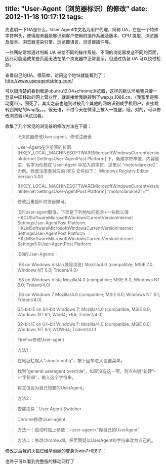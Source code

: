 title: "User-Agent（浏览器标识）的修改"
date: 2012-11-18 10:17:12
tags:
---
先说明一下UA是什么，User Agent中文名为用户代理，简称 UA，它是一个特殊字符串头，使得服务器能够识别客户使用的操作系统及版本、CPU 类型、浏览器及版本、浏览器渲染引擎、浏览器语言、浏览器插件等。

一些网站常常通过判断 UA 来给不同的操作系统、不同的浏览器发送不同的页面，因此可能造成某些页面无法在某个浏览器中正常显示，但通过伪装 UA 可以绕过检测。

查看自己的UA，很简单，访问这个地址就能看到了：http://www.useragentstring.com/

可以很清楚的看到我是ubunru12.04+chrome浏览器，这样的默认环境我只要一登录中国移动的网上营业厅，就直接给我跳转到了wap.js.1086.cn，（我家里是移动宽带），囧死了，其实之前也碰到过被几个其他的网站识别成手机用户，直接跳转到网站的wap版。。。很无语，不过今天在微薄上被人一提醒，哦，对的，可以修改浏览器UA试试看。

收集了几个常见的浏览器的修改方法在下面：

<!--more-->

>IE浏览器修改User-agent，修改注册表

>User-Agent在注册表的位置
[HKEY_LOCAL_MACHINESOFTWAREMicrosoftWindowsCurrentVersionInternet SettingsUser-AgentPost Platform] 下，新建字符串值，内容留空，名字为你想在 User-Agent 中加入的字符，这里以 “motorolarokre2″为例。修改注册表对应的 REG 文件如下：
Windows Registry Editor Version 5.00

>[HKEY_LOCAL_MACHINESOFTWAREMicrosoftWindowsCurrentVersionInternet SettingsUser-AgentPost Platform]
“motorolarokre2″=””

>修改后重启IE浏览器即可。

>IE的user-agent取值，下面是下列地址的组合+一些默认值
HKCUSoftwareMicrosoftWindowsCurrentVersionInternet SettingsUser-AgentPost Platform
HKLMSoftwareMicrosoftWindowsCurrentVersionInternet SettingsUser-AgentPost Platform
HKLMSoftwareMicrosoftWindowsCurrentVersionInternet Settings5.0User-AgentPost Platform

>IE8的User-Agents：

>IE8 on Windows Vista (兼容浏览)
Mozilla/4.0 (compatible; MSIE 7.0; Windows NT 6.0; Trident/4.0)

>IE8 on Windows Vista
Mozilla/4.0 (compatible; MSIE 8.0; Windows NT 6.0; Trident/4.0)

>IE8 on Windows 7
Mozilla/4.0 (compatible; MSIE 8.0; Windows NT 6.1; Trident/4.0)

>64-bit IE on 64-bit Windows 7:
Mozilla/4.0 (compatible; MSIE 8.0; Windows NT 6.1; Win64; x64; Trident/4.0)

>32-bit IE on 64-bit Windows 7:
Mozilla/4.0 (compatible; MSIE 8.0; Windows NT 6.1; WOW64; Trident/4.0)

>FireFox修改User-agent

>方法1：

>在地址栏输入“about:config”，按下回车进入设置菜单。

>找到“general.useragent.override”，如果没有这一项，则点右键“新建”->“字符串”，输入这个字符串。

>将其值设为自己想要的UserAgent。

>方法2：

>安装插件：User Agent Switcher

>Chrome修改User-agent

>方法一：启动时加上参数：–user-agent=”你自己的UserAgent”

>方法二：修改chrome.dll。把里面疑似UserAgent的字符串改为自己的。

修改之后我的火狐已经华丽丽的变身为win7+IE8了：

也终于可以看到完整版的移动网厅了
